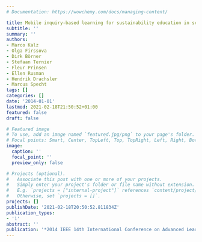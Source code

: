 ```yaml
---
# Documentation: https://wowchemy.com/docs/managing-content/

title: Mobile inquiry-based learning for sustainability education in secondary schools
subtitle: ''
summary: ''
authors:
- Marco Kalz
- Olga Firssova
- Dirk Börner
- Stefaan Ternier
- Fleur Prinsen
- Ellen Rusman
- Hendrik Drachsler
- Marcus Specht
tags: []
categories: []
date: '2014-01-01'
lastmod: 2021-02-18T21:50:52+01:00
featured: false
draft: false

# Featured image
# To use, add an image named `featured.jpg/png` to your page's folder.
# Focal points: Smart, Center, TopLeft, Top, TopRight, Left, Right, BottomLeft, Bottom, BottomRight.
image:
  caption: ''
  focal_point: ''
  preview_only: false

# Projects (optional).
#   Associate this post with one or more of your projects.
#   Simply enter your project's folder or file name without extension.
#   E.g. `projects = ["internal-project"]` references `content/project/deep-learning/index.md`.
#   Otherwise, set `projects = []`.
projects: []
publishDate: '2021-02-18T20:50:52.811834Z'
publication_types:
- '1'
abstract: ''
publication: '*2014 IEEE 14th International Conference on Advanced Learning Technologies*'
---
```

